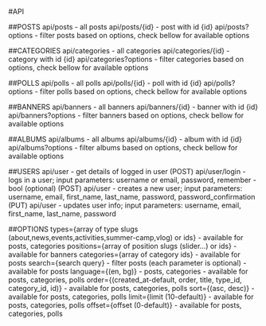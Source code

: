 #API

##POSTS
api/posts - all posts
api/posts/{id} - post with id {id}
api/posts?options - filter posts based on options, check bellow for available options


##CATEGORIES
api/categories - all categories
api/categories/{id} - category with id {id}
api/categories?options - filter categories based on options, check bellow for available options

##POLLS
api/polls - all polls
api/polls/{id} - poll with id {id}
api/polls?options - filter polls based on options, check bellow for available options

##BANNERS
api/banners - all banners
api/banners/{id} - banner with id {id}
api/banners?options - filter banners based on options, check bellow for available options

##ALBUMS
api/albums - all albums
api/albums/{id} - album with id {id}
api/albums?options - filter albums based on options, check bellow for available options

##USERS
api/user - get details of logged in user
(POST) api/user/login - logs in a user; input parameters: username or email, password, remember - bool (optional)
(POST) api/user - creates a new user; input parameters: username, email, first_name, last_name, password, password_confirmation
(PUT) api/user - updates user info; input parameters: username, email, first_name, last_name, password

##OPTIONS
types={array of type slugs (about,news,events,activities,summer-camp,vlog) or ids} - available for posts, categories
positions={array of position slugs (slider…) or ids} - available for banners
categories={array of category ids} - available for posts
search={search query} - filter posts (each parameter is optional) - available for posts
language={(en, bg)} - posts, categories - available for posts, categories, polls
order={(created_at-default, order, title, type_id, category_id, id)} - available for  posts, categories, polls
sort={(asc, desc)} - available for posts, categories, polls
limit={limit (10-default)} - available for posts, categories, polls
offset={offset (0-default)} - available for posts, categories, polls
